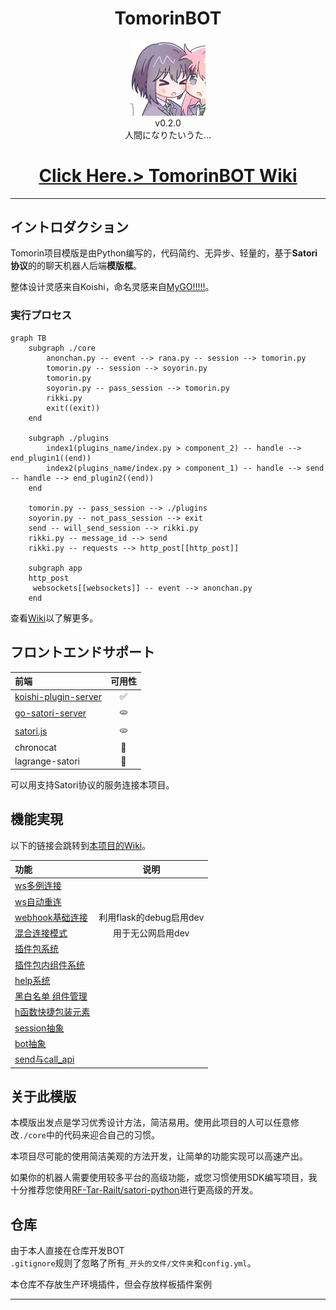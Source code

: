


<h1 align="center"> TomorinBOT  </h1>


<div align="center"> <img src="./logo.jpg" width="120"/> </div>
<div align="center">v0.2.0</div>
<div align="center">  人間になりたいうた...
</div>




<h1 align="center">
  <a href="https://github.com/kumoSleeping/TomorinBot/wiki"> Click Here.> TomorinBOT Wiki</a>
</h1>

***
## イントロダクション




Tomorin项目模版是由Python编写的，代码简约、无异步、轻量的，基于**Satori协议**的的聊天机器人后端**模版框**。   

整体设计灵感来自Koishi，命名灵感来自[MyGO!!!!!](https://zh.moegirl.org.cn/MyGO!!!!!)。

### 実行プロセス 

```mermaid
graph TB
    subgraph ./core
        anonchan.py -- event --> rana.py -- session --> tomorin.py
        tomorin.py -- session --> soyorin.py
        tomorin.py
        soyorin.py -- pass_session --> tomorin.py
        rikki.py
        exit((exit))
    end

    subgraph ./plugins
        index1(plugins_name/index.py > component_2) -- handle --> end_plugin1((end))
        index2(plugins_name/index.py > component_1) -- handle --> send -- handle --> end_plugin2((end))
    end

    tomorin.py -- pass_session --> ./plugins
    soyorin.py -- not_pass_session --> exit
    send -- will_send_session --> rikki.py
    rikki.py -- message_id --> send
    rikki.py -- requests --> http_post[[http_post]]

    subgraph app
    http_post
     websockets[[websockets]] -- event --> anonchan.py 
    end
```

查看[Wiki](https://github.com/kumoSleeping/TomorinBot/wiki/Tomorin-Bot-Core%E6%A6%82%E8%BF%B0)以了解更多。

## フロントエンドサポート


| 前端                  | 可用性 |
|:----------------------|:-------:|
| [koishi-plugin-server]()  | ✅     |
| [go-satori-server]()        | 🫓     |
| [satori.js]()              | 🫓     |
| chronocat             | 🏃     |
| lagrange-satori        | 🏃     |

可以用支持Satori协议的服务连接本项目。

## 機能実現    

以下的链接会跳转到[本项目的Wiki](https://github.com/kumoSleeping/TomorinBot/wiki)。

| 功能                  | 说明 |
|:----------------------|:-------:|
| [ws多例连接](https://github.com/kumoSleeping/TomorinBot/wiki/1.%E4%BD%BF%E7%94%A8)  |      |
| [ws自动重连](https://github.com/kumoSleeping/TomorinBot/wiki/1.%E4%BD%BF%E7%94%A8)  |      |
| [webhook基础连接](https://github.com/kumoSleeping/TomorinBot/wiki/1.%E4%BD%BF%E7%94%A8)   | 利用flask的debug启用dev    |
| [混合连接模式](https://github.com/kumoSleeping/TomorinBot/wiki/1.%E4%BD%BF%E7%94%A8)   | 用于无公网启用dev     |
| [插件包系统](https://github.com/kumoSleeping/TomorinBot/wiki/2.%E5%AE%9E%E7%8E%B0%E5%8A%9F%E8%83%BD)             |      |
| [插件包内组件系统](https://github.com/kumoSleeping/TomorinBot/wiki/2.%E5%AE%9E%E7%8E%B0%E5%8A%9F%E8%83%BD)      |      |
| [help系统]()      |      |
| [黑白名单 组件管理]()      |      |
| [h函数快捷包装元素](https://github.com/kumoSleeping/TomorinBot/wiki/%E6%B6%88%E6%81%AF%E5%85%83%E7%B4%A0)     |     |
| [session抽象](https://github.com/kumoSleeping/TomorinBot/wiki/Session)     |     |
| [bot抽象](https://github.com/kumoSleeping/TomorinBot/wiki/Bot)     |     |
| [send与call_api]()     |     |




## 关于此模版
本模版出发点是学习优秀设计方法，简洁易用。使用此项目的人可以任意修改`./core`中的代码来迎合自己的习惯。   

本项目尽可能的使用简洁美观的方法开发，让简单的功能实现可以高速产出。 


如果你的机器人需要使用较多平台的高级功能，或您习惯使用SDK编写项目，我十分推荐您使用[RF-Tar-Railt/satori-python](https://github.com/RF-Tar-Railt/satori-python/releases/tag/v0.4.0)进行更高级的开发。

## 仓库
由于本人直接在仓库开发BOT   
`.gitignore`规则了忽略了所有`_开头的文件/文件夹`和`config.yml`。

本仓库不存放生产环境插件，但会存放样板插件案例   


------








